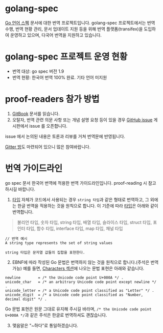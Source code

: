 # golang-spec
[Go 언어 스펙](https://golang.org/ref/spec) 문서에 대한 번역 프로젝트입니다. golang-spec 프로젝트에서는 번역 수행, 번역 현황 관리, 문서 업데이트 지원 등을 위해 번역 플랫폼(transifex)을 도입하여 운영하고 있으며, 다국어 번역을 지원하고 있습니다. 

# golang-spec 프로젝트 운영 현황

- 번역 대상: go spec 버전 1.9
- 번역 현황: 한국어 번역 100% 완료. 기타 언어 미지원

# proof-readers 참가 방법
1. [GitBook](https://www.gitbook.com/book/gosudaweb/go-language-specification-in-korean/details) 문서를 읽습니다.
2. 오탈자, 번역 관련 의문 사항 또는 개념 설명 요청 등이 있을 경우 [GitHub issue](https://github.com/golangkorea/golang-spec/issues/) 게시판에서 issue 를 오픈합니다.

issue 에서 논의된 내용은 토론과 리뷰를 거쳐 번역문에 반영됩니다. 

[Gitter 방](https://gitter.im/golang-korean-community/go-spec-in-korean?utm_source=share-link&utm_medium=link&utm_campaign=share-link)도 마련되어 있으니 많은 참여바랍니다.

# 번역 가이드라인

go spec 문서 한국어 번역에 적용한 번역 가이드라인입니다. proof-reading 시 참고하시길 바랍니다. 


1. [타입](https://gosudaweb.gitbooks.io/go-language-specification-in-korean/content/Types/) 자체가 코드에서 사용되는 경우 `string 타입`과 같은 형태로 번역하고, 그 외에는 한글 번역을 적용하는 것을 원칙으로 합니다. 이 기준에 따라 [타입](https://gosudaweb.gitbooks.io/go-language-specification-in-korean/content/Types/)은 아래와 같이 번역합니다. 

> 불리언 타입, 숫자 타입, string 타입, 배열 타입, 슬라이스 타입, struct 타입, 포인터 타입, 함수 타입, interface 타입, map 타입, 채널 타입

```
// 번역 예시 
A string type represents the set of string values

string 타입은 문자열 값들의 집합을 표현한다.
```

2. EBNF에 따라 작성된 Go 문법은 번역하지 않는 것을 원칙으로 합니다.(주석은 번역 가능) 예를 들면,  [Characters 섹션](https://golang.org/ref/spec#Characters)에 나오는 문법 표현은 아래와 같습니다.

```
newline        = /* the Unicode code point U+000A */ .
unicode_char   = /* an arbitrary Unicode code point except newline */ .
unicode_letter = /* a Unicode code point classified as "Letter" */ .
unicode_digit  = /* a Unicode code point classified as "Number, decimal digit" */ .
```

Go 문법 표현은 원문 그대로 유지해 주시길 바라며, `/* the Unicode code point U+000A */`과 같은 주석은 한글로 번역하셔도 괜찮습니다.

3. 맺음말은 "~하다"로 통일하겠습니다.
